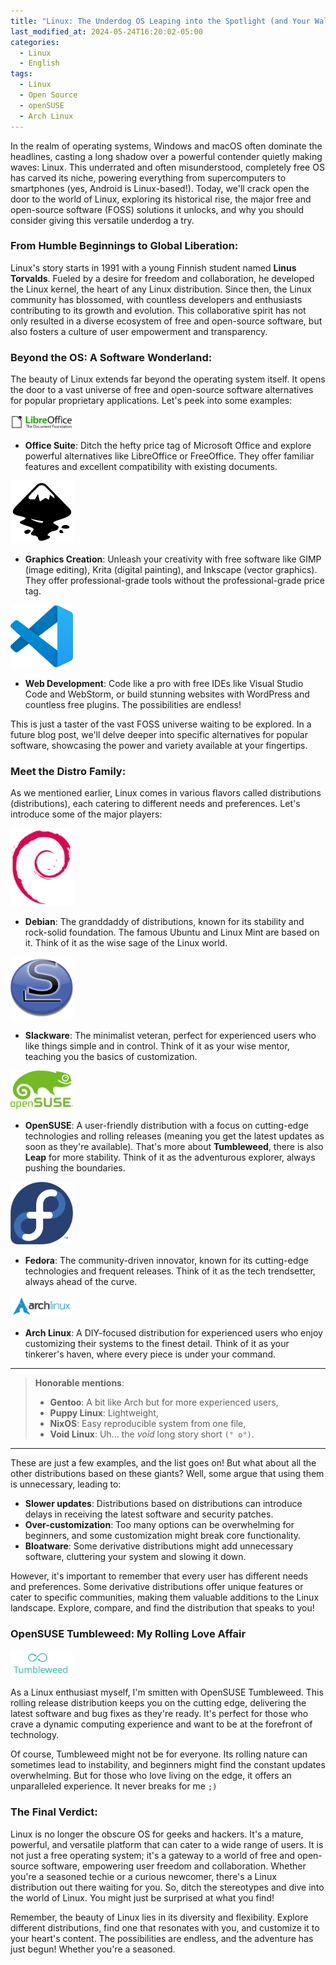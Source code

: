 ```yaml
---
title: "Linux: The Underdog OS Leaping into the Spotlight (and Your Wallet)"
last_modified_at: 2024-05-24T16:20:02-05:00
categories:
  - Linux
  - English
tags:
  - Linux
  - Open Source
  - openSUSE
  - Arch Linux
---
```


In the realm of operating systems, Windows and macOS often dominate the headlines, casting a long shadow over a powerful contender quietly making waves: Linux. This underrated and often misunderstood, completely free OS has carved its niche, powering everything from supercomputers to smartphones (yes, Android is Linux-based!). Today, we'll crack open the door to the world of Linux, exploring its historical rise, the major free and open-source software (FOSS) solutions it unlocks, and why you should consider giving this versatile underdog a try.

### From Humble Beginnings to Global Liberation:

Linux's story starts in 1991 with a young Finnish student named **Linus Torvalds**. Fueled by a desire for freedom and collaboration, he developed the Linux kernel, the heart of any Linux distribution. Since then, the Linux community has blossomed, with countless developers and enthusiasts contributing to its growth and evolution. This collaborative spirit has not only resulted in a diverse ecosystem of free and open-source software, but also fosters a culture of user empowerment and transparency.

### Beyond the OS: A Software Wonderland:

The beauty of Linux extends far beyond the operating system itself. It opens the door to a vast universe of free and open-source software alternatives for popular proprietary applications. Let's peek into some examples:

![LibreOffice_Logo](/assets/svg/LibreOffice_Logo.svg "LibreOffice logo")
* **Office Suite**: Ditch the hefty price tag of Microsoft Office and explore powerful alternatives like LibreOffice or FreeOffice. They offer familiar features and excellent compatibility with existing documents.

![Inkscape_Logo](/assets/svg/Inkscape_Logo.svg "Inkscape logo")
* **Graphics Creation**: Unleash your creativity with free software like GIMP (image editing), Krita (digital painting), and Inkscape (vector graphics). They offer professional-grade tools without the professional-grade price tag.

![Visual_Studio_Code_Logo](/assets/svg/Visual_Studio_Code_Logo.svg "Visual Studio Code logo")
* **Web Development**: Code like a pro with free IDEs like Visual Studio Code and WebStorm, or build stunning websites with WordPress and countless free plugins. The possibilities are endless!

This is just a taster of the vast FOSS universe waiting to be explored. In a future blog post, we'll delve deeper into specific alternatives for popular software, showcasing the power and variety available at your fingertips.

### Meet the Distro Family:

As we mentioned earlier, Linux comes in various flavors called distributions (distributions), each catering to different needs and preferences. Let's introduce some of the major players:

![Debian_Logo](/assets/svg/Debian_Logo.svg "Debian logo")
* **Debian**: The granddaddy of distributions, known for its stability and rock-solid foundation. The famous Ubuntu and Linux Mint are based on it. Think of it as the wise sage of the Linux world.

![Slackware_Logo](/assets/svg/Slackware_logo.svg "Slackware logo")
* **Slackware**: The minimalist veteran, perfect for experienced users who like things simple and in control. Think of it as your wise mentor, teaching you the basics of customization.

![OpenSUSE_Logo](/assets/svg/OpenSUSE_Logo.svg "OpenSUSE logo")
* **OpenSUSE**: A user-friendly distribution with a focus on cutting-edge technologies and rolling releases (meaning you get the latest updates as soon as they're available). That's more about **Tumbleweed**, there is also **Leap** for more stability. Think of it as the adventurous explorer, always pushing the boundaries.

![Fedora_Logo](/assets/svg/Fedora_logo.svg "Fedora logo")
* **Fedora**: The community-driven innovator, known for its cutting-edge technologies and frequent releases. Think of it as the tech trendsetter, always ahead of the curve.

![Arch_Linux_Logo](/assets/svg/Archlinux_Logo_Dark.svg "Arch Linux logo")
* **Arch Linux**: A DIY-focused distribution for experienced users who enjoy customizing their systems to the finest detail. Think of it as your tinkerer's haven, where every piece is under your command.

---

> **Honorable mentions**: 
> * **Gentoo**: A bit like Arch but for more experienced users,
> * **Puppy Linux**: Lightweight, 
> * **NixOS**: Easy reproducible system from one file, 
> * **Void Linux**: Uh... the *void* long story short `(° o°)`.

----

These are just a few examples, and the list goes on! But what about all the other distributions based on these giants? Well, some argue that using them is unnecessary, leading to:

* **Slower updates**: Distributions based on distributions can introduce delays in receiving the latest software and security patches.
* **Over-customization**: Too many options can be overwhelming for beginners, and some customization might break core functionality.
* **Bloatware**: Some derivative distributions might add unnecessary software, cluttering your system and slowing it down.

However, it's important to remember that every user has different needs and preferences. Some derivative distributions offer unique features or cater to specific communities, making them valuable additions to the Linux landscape. Explore, compare, and find the distribution that speaks to you!

### OpenSUSE Tumbleweed: My Rolling Love Affair

![OpenSUSE_Tumbleweed_Logo](/assets/svg/OpenSUSE_Tumbleweed_Green_Logo.svg "OpenSUSE Tumbleweed logo")

As a Linux enthusiast myself, I'm smitten with OpenSUSE Tumbleweed. This rolling release distribution keeps you on the cutting edge, delivering the latest software and bug fixes as they're ready. It's perfect for those who crave a dynamic computing experience and want to be at the forefront of technology.

Of course, Tumbleweed might not be for everyone. Its rolling nature can sometimes lead to instability, and beginners might find the constant updates overwhelming. But for those who love living on the edge, it offers an unparalleled experience. It never breaks for me `;)`

### The Final Verdict:

Linux is no longer the obscure OS for geeks and hackers. It's a mature, powerful, and versatile platform that can cater to a wide range of users. It is not just a free operating system; it's a gateway to a world of free and open-source software, empowering user freedom and collaboration. Whether you're a seasoned techie or a curious newcomer, there's a Linux distribution out there waiting for you. So, ditch the stereotypes and dive into the world of Linux. You might just be surprised at what you find!

Remember, the beauty of Linux lies in its diversity and flexibility. Explore different distributions, find one that resonates with you, and customize it to your heart's content. The possibilities are endless, and the adventure has just begun! Whether you're a seasoned.

<div hidden>
    <style>
        img[alt=LibreOffice_Logo] { width: 100px; }
        img[alt=Inkscape_Logo] { width: 100px; }
        img[alt=Visual_Studio_Code_Logo] { width: 100px; }
        img[alt=Debian_Logo] { width: 100px; }
        img[alt=Slackware_Logo] { width: 100px; }
        img[alt=OpenSUSE_Logo] { width: 100px; }
        img[alt=Fedora_Logo] { width: 100px; }
        img[alt=Arch_Linux_Logo] { width: 100px; }
        img[alt=OpenSUSE_Tumbleweed_Logo] { width: 100px; }
    </style>
</div>
